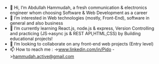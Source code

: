 - 👋 Hi, I’m Abdullah Hammudah, a fresh communication & electronics engineer whom choosing Software & Web Development as a career 
- 👀 I’m interested in Web technologies (mostly, Front-End), software in general and also business
- 🌱 I’m currently learning React.js, node.js & express, Version Controlling and practicing (JS->async js & REST API,HTML,CSS) by Building educational projects!
- 💞️ I’m looking to collaborate on any front-end web projects (Entry level)
- 📫 How to reach me :
    ->www.linkedin.com/in/Pido
    ->hammudah.active@gmail.com

<!---
AbdullahHammudah/AbdullahHammudah is a ✨ special ✨ repository because its `README.md` (this file) appears on your GitHub profile.
You can click the Preview link to take a look at your changes.
--->
